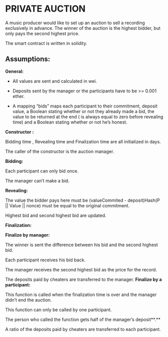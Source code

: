 # PRIVATE AUCTION 

A music producer would like to set up an auction to sell a recording exclusively in advance. The winner of the auction is the highest bidder, but only pays the second highest price.



The smart contract is written in solidity.

## Assumptions:

**General:**

- All values are sent and calculated in wei.

- Deposits sent by the manager or the participants have to be >= 0.001 ether.

- A mapping “bids” maps each participant to their commitment, deposit value, a Boolean stating whether or not they already made a bid, the value to be returned at the end ( is always equal to zero before revealing time) and a Boolean stating whether or not he’s honest.

  

**Constructor :**

Bidding time , Revealing time and Finalization time are all initialized in days.

The caller of the constructor is the auction manager.

**Bidding:**

Each participant can only bid once.

The manager can’t make a bid.

**Revealing:**

The value the bidder pays here must be (valueCommited - deposit)Hash(P || Value || nonce) must be equal to the original commitment.

Highest bid and second highest bid are updated.

**Finalization:**

**Finalize by manager:**

The winner is sent the difference between his bid and the second highest bid.

Each participant receives his bid back.

The manager receives the second highest bid as the price for the record.

The deposits paid by cheaters are transferred to the manager.
**Finalize by a participant:**

This function is called when the finalization time is over and the manager didn’t end the auction.

This function can only be called by one participant.

The person who called the function gets half of the manager’s deposit**.**

A ratio of the deposits paid by cheaters are transferred to each participant.

